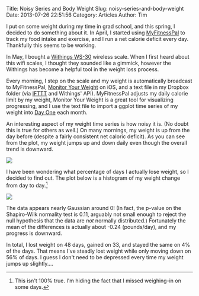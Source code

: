 Title: Noisy Series and Body Weight
Slug: noisy-series-and-body-weight
Date: 2013-07-26 22:51:56
Category: Articles
Author: Tim

I put on some weight during my time in grad school, and this spring, I decided to do something about it.
In April, I started using [MyFitnessPal](www.myfitnesspal.com) to track my food intake and exercise, and I run a net calorie deficit every day. Thankfully this seems to be working.

In May, I bought a [Withings WS-30](http://www.amazon.com/Withings-Wireless-Scale-WS-30-Black/dp/B00AXYL4M6/ref=sr_1_4?ie=UTF8&qid=1374864050&sr=8-4&keywords=withings) wireless scale.
When I first heard about this wifi scales, I thought they sounded like a gimmick, however the Withings has become a helpful tool in the weight loss process.

Every morning, I step on the scale and my weight is automatically broadcast to MyFitnessPal, [Monitor Your Weight](
https://itunes.apple.com/us/app/monitor-your-weight/id413313086?mt=8) on iOS, and a text file in my Dropbox folder (via [IFTTT](ifttt.com) and Withings' API).
MyFitnessPal adjusts my daily calorie limit by my weight, Monitor Your Weight is a great tool for visualizing progressing, and I use the text file to import a ggplot time series of my weight into [Day One](dayoneapp.com) each month.

An interesting aspect of my weight time series is how noisy it is. (No doubt this is true for others as well.)
On many mornings, my weight is up from the day before (despite a fairly consistent net caloric deficit).
As you can see from the plot, my weight jumps up and down daily even though the overall trend is downward.

![](/uploads/2013/07/weightseries.png)

I have been wondering what percentage of days I actually lose weight, so I decided to find out.
The plot below is a histogram of my weight change from day to day.[^weight]

![](/uploads/2013/07/weighthist.png)

The data appears nearly Gaussian around 0! (In fact, the p-value on the Shapiro-Wilk normality test is 0.11, arguably not small enough to reject the null hypothesis that the data are *not* normally distributed.) Fortunately the mean of the differences is actually about -0.24 (pounds/day), and my progress is downward.

In total, I lost weight on 48 days, gained on 33, and stayed the same on 4% of the days.
That means I've steadly lost weight while only moving down on 56% of days.
I guess I don't need to be depressed every time my weight jumps up slightly....

[^weight]: This isn't 100% true. I'm hiding the fact that I missed weighing-in on some days.

